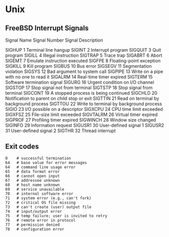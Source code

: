 # Unix #

## FreeBSD Interrupt Signals ##

Signal Name 	Signal Number 	Signal Description

SIGHUP 	1 	Terminal line hangup
SIGINT 	2 	Interrupt program
SIGQUIT 	3 	Quit program
SIGILL 	4 	Illegal instruction
SIGTRAP 	5 	Trace trap
SIGABRT 	6 	Abort
SIGEMT 	7 	Emulate instruction executed
SIGFPE 	8 	Floating-point exception
SIGKILL 	9 	Kill program
SIGBUS 	10 	Bus error
SIGSEGV 	11 	Segmentation violation
SIGSYS 	12 	Bad argument to system call
SIGPIPE 	13 	Write on a pipe with no one to read it
SIGALRM 	14 	Real-time timer expired
SIGTERM 	15 	Software termination signal
SIGURG 	16 	Urgent condition on I/O channel
SIGSTOP 	17 	Stop signal not from terminal
SIGTSTP 	18 	Stop signal from terminal
SIGCONT 	19 	A stopped process is being continued
SIGCHLD 	20 	Notification to parent on child stop or exit
SIGTTIN 	21 	Read on terminal by background process
SIGTTOU 	22 	Write to terminal by background process
SIGIO 	23 	I/O possible on a descriptor
SIGXCPU 	24 	CPU time limit exceeded
SIGXFSZ 	25 	File-size limit exceeded
SIGVTALRM 	26 	Virtual timer expired
SIGPROF 	27 	Profiling timer expired
SIGWINCH 	28 	Window size changed
SIGINFO 	29 	Information request
SIGUSR1 	30 	User-defined signal 1
SIGUSR2 	31 	User-defined signal 2
SIGTHR 	32 	Thread interrupt

## Exit codes ##

	0    # successful termination 
	64   # base value for error messages 
	64   # command line usage error 
	65   # data format error 
	66   # cannot open input     
	67   # addressee unknown     
	68   # host name unknown 
	69   # service unavailable 
	70   # internal software error 
	71   # system error (e.g., can't fork) 
	72   # critical OS file missing 
	73   # can't create (user) output file 
	74   # input/output error 
	75   # temp failure; user is invited to retry 
	76   # remote error in protocol 
	77   # permission denied 
	78   # configuration error
